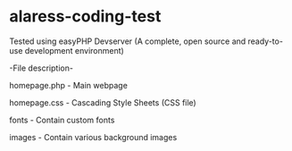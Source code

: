 # alaress-coding-test

Tested using easyPHP Devserver (A complete, open source and ready-to-use development environment)

-File description-

homepage.php - Main webpage

homepage.css - Cascading Style Sheets (CSS file)

fonts - Contain custom fonts

images - Contain various background images
